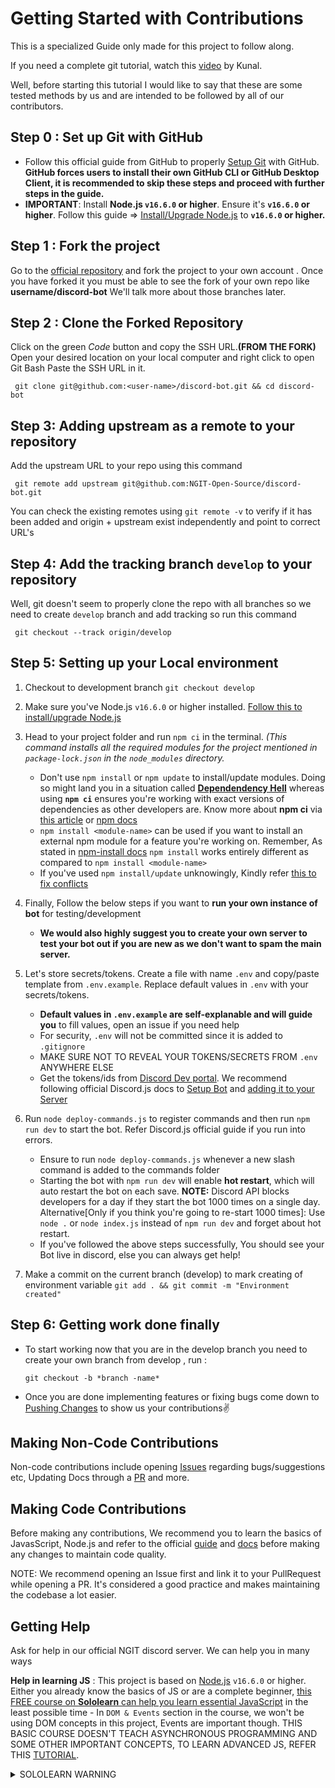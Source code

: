 # Getting Started with Contributions

This is a specialized  Guide only made for this project to follow along.

If you need a complete git tutorial, watch this [video](https://www.youtube.com/watch?v=apGV9Kg7ics&t=1152s) by Kunal. 

Well, before starting this tutorial I would like to say that these are some tested methods by us and are intended to be followed by all of our contributors.

## Step 0 : Set up Git with GitHub
- Follow this official guide from GitHub to properly [Setup Git](https://docs.github.com/en/get-started/quickstart/set-up-git) with GitHub. **GitHub forces users to install their own GitHub CLI or GitHub Desktop Client, it is recommended to skip these steps and proceed with further steps in the guide.**
- **IMPORTANT**: Install **Node.js `v16.6.0` or higher**. Ensure it's **`v16.6.0` or higher**. Follow this guide => [Install/Upgrade Node.js](https://discordjs.guide/preparations/#installing-node-js) to **`v16.6.0` or higher.**  
## Step 1 : Fork the project
Go to the [official repository](https://github.com/NGIT-Open-Source/discord-bot) and fork the project to your own account .
Once you have forked it you must be able to see the fork of your own repo like 
**username/discord-bot**
We'll talk more about those branches later.
## Step 2 : Clone the Forked Repository
Click on the green *Code*  button and copy the SSH URL.**(FROM THE FORK)**
Open your desired location on your local computer and right click to open Git Bash
Paste the SSH URL in it.

     git clone git@github.com:<user-name>/discord-bot.git && cd discord-bot
## Step 3: Adding upstream as a remote to your repository

Add the upstream URL to your repo using this command

     git remote add upstream git@github.com:NGIT-Open-Source/discord-bot.git
  You can check the existing remotes using `git remote -v` to verify if it has been added and origin + upstream exist independently and point to correct URL's

## Step 4: Add the tracking branch `develop` to your repository
Well, git doesn't seem to properly clone the repo  with all branches so we need to create `develop` branch and add tracking so run this command

     git checkout --track origin/develop
  
## Step 5: Setting up your Local environment 
1. Checkout to development branch `git checkout develop`

2. Make sure you've Node.js `v16.6.0` or higher installed. [Follow this to install/upgrade Node.js](https://discordjs.guide/preparations/#installing-node-js)

3. Head to your project folder and run `npm ci` in the terminal. *(This command installs all the required modules for the project mentioned in `package-lock.json` in the `node_modules` directory.*
     - Don't use `npm install` or `npm update` to install/update modules. Doing so might land you in a situation called **[Dependendency Hell](https://en.wikipedia.org/wiki/Dependency_hell)** whereas using **`npm ci`** ensures you're working with exact versions of dependencies as other developers are. Know more about **npm ci** via [this article](https://lucasfcosta.com/2020/10/17/lockfile-guide.html) or [npm docs](https://docs.npmjs.com/cli/v7/commands/npm-ci)
     - `npm install <module-name>` can be used if you want to install an external npm module for a feature you're working on. Remember, As stated in [npm-install docs](https://docs.npmjs.com/cli/v7/commands/npm-install) `npm install` works entirely different as compared to `npm install <module-name>`
     - If you've used `npm install/update` unknowingly, Kindly refer [this to fix conflicts](https://github.com/NGIT-Open-Source/discord-bot/issues/16)

4. Finally, Follow the below steps if you want to **run your own instance of bot** for testing/development
     -  **We would also highly suggest you to create your own server to test your bot out if you are new as we don't want to spam the main server.**

5. Let's store secrets/tokens. Create a file with name `.env` and copy/paste template from `.env.example`. Replace default values in `.env` with your secrets/tokens.
     - **Default values in `.env.example` are self-explanable and will guide you** to fill values, open an issue if you need help
     - For security, `.env` will not be committed since it is added to `.gitignore`
     - MAKE SURE NOT TO REVEAL YOUR TOKENS/SECRETS FROM `.env` ANYWHERE ELSE
     - Get the tokens/ids from [Discord Dev portal](https://discord.com/developers/applications). We recommend following official Discord.js docs to [Setup Bot](https://discordjs.guide/preparations/setting-up-a-bot-application.html) and [adding it to your Server](https://discordjs.guide/preparations/adding-your-bot-to-servers.html)

6. Run `node deploy-commands.js` to register commands and then run `npm run dev` to start the bot. Refer Discord.js official guide if you run into errors.
     - Ensure to run `node deploy-commands.js` whenever a new slash command is added to the commands folder
     - Starting the bot with `npm run dev` will enable **hot restart**, which will auto restart the bot on each save. **NOTE:** Discord API blocks developers for a day if they start the bot 1000 times on a single day.
     Alternative[Only if you think you're going to re-start 1000 times]: Use `node .` or `node index.js` instead of `npm run dev` and forget about hot restart.
     - If you've followed the above steps successfully, You should see your Bot live in discord, else you can always get help!
 
7. Make a commit on the current branch (develop) to mark creating of environment variable `git add . && git commit -m "Environment created"`

## Step 6: Getting work done finally

 - To start working now that you are in the develop branch you need to create your own branch from develop , run : 

     `git checkout -b *branch -name*`

- Once you are done implementing features or fixing bugs come down to [Pushing Changes](PUSHING.MD) to show us your contributions✌


## Making Non-Code Contributions

Non-code contributions include opening [Issues](https://github.com/NGIT-Open-Source/discord-bot/issues) regarding bugs/suggestions etc, Updating Docs through a [PR](https://github.com/NGIT-Open-Source/discord-bot/pulls) and more.

## Making Code Contributions

Before making any contributions, We recommend you to learn the basics of JavasScript, Node.js and refer to the official [guide](https://discordjs.guide/#before-you-begin) and [docs](https://discord.js.org/#/docs/main/stable/general/welcome) before making any changes to maintain code quality.


NOTE: We recommend opening an Issue first and link it to your PullRequest while opening a PR. It's considered a good practice and makes maintaining the codebase a lot easier.

## Getting Help

Ask for help in our official NGIT discord server. We can help you in many ways 

**Help in learning JS** : This project is based on [Node.js](https://nodejs.dev/learn) `v16.6.0` or higher. Either you already know the basics of JS or are a complete beginner, [this FREE course on **Sololearn** can help you learn essential JavaScript](https://www.sololearn.com/learning/1024) in the least possible time - In `DOM & Events` section in the course, we won't be using DOM concepts in this project, Events are important though. THIS BASIC COURSE DOESN'T TEACH ASYNCHRONOUS PROGRAMMING AND SOME OTHER IMPORTANT CONCEPTS, TO LEARN ADVANCED JS, REFER THIS [TUTORIAL](https://javascript.info/).<details><summary>SOLOLEARN WARNING</summary>The **Sololearn** course isn't practice-oriented, so make sure you also practice in your local setup while learning on Sololearn.</details>
